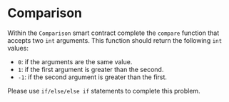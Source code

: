 # Comparison

Within the `Comparison` smart contract complete the `compare` function that accepts two `int` arguments. This function should return the following `int` values:

- `0`: if the arguments are the same value.
- `1`: if the first argument is greater than the second.
- `-1`: if the second argument is greater than the first.

Please use `if/else/else if` statements to complete this problem.
